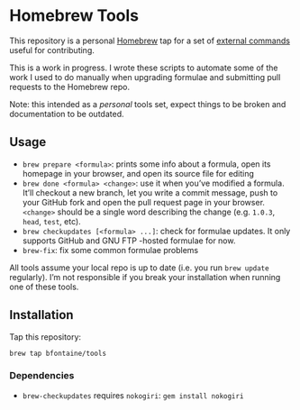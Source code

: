 # Homebrew Tools

This repository is a personal [Homebrew](http://brew.sh) tap for a set of
[external commands][ext] useful for contributing.

[ext]: https://github.com/Homebrew/homebrew/blob/master/share/doc/homebrew/External-Commands.md#external-commands

This is a work in progress. I wrote these scripts to automate some of the work
I used to do manually when upgrading formulae and submitting pull requests to
the Homebrew repo.

Note: this intended as a *personal* tools set, expect things to be broken and
documentation to be outdated.

## Usage

* `brew prepare <formula>`: prints some info about a formula, open its homepage
  in your browser, and open its source file for editing
* `brew done <formula> <change>`: use it when you’ve modified a formula. It’ll
  checkout a new branch, let you write a commit message, push to your GitHub
  fork and open the pull request page in your browser. `<change>` should be a
  single word describing the change (e.g. `1.0.3`, `head`, `test`, etc).
* `brew checkupdates [<formula> ...]`: check for formulae updates. It only
  supports GitHub and GNU FTP -hosted formulae for now.
* `brew-fix`: fix some common formulae problems

All tools assume your local repo is up to date (i.e. you run `brew
update` regularly). I’m not responsible if you break your installation when
running one of these tools.

## Installation

Tap this repository:

    brew tap bfontaine/tools

### Dependencies

* `brew-checkupdates` requires `nokogiri`: `gem install nokogiri`
